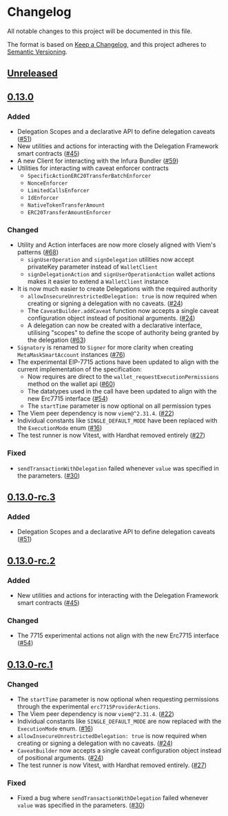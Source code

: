 # Changelog

All notable changes to this project will be documented in this file.

The format is based on [Keep a Changelog](https://keepachangelog.com/en/1.0.0/),
and this project adheres to [Semantic Versioning](https://semver.org/spec/v2.0.0.html).

## [Unreleased]

## [0.13.0]

### Added

- Delegation Scopes and a declarative API to define delegation caveats ([#51](https://github.com/MetaMask/delegation-toolkit/pull/51))
- New utilities and actions for interacting with the Delegation Framework smart contracts ([#45](https://github.com/MetaMask/delegation-toolkit/pull/45))
- A new Client for interacting with the Infura Bundler ([#59](https://github.com/MetaMask/delegation-toolkit/pull/59))
- Utilities for interacting with caveat enforcer contracts
  - `SpecificActionERC20TransferBatchEnforcer`
  - `NonceEnforcer`
  - `LimitedCallsEnforcer`
  - `IdEnforcer`
  - `NativeTokenTransferAmount`
  - `ERC20TransferAmountEnforcer`

### Changed

- Utility and Action interfaces are now more closely aligned with Viem's patterns ([#68](https://github.com/MetaMask/delegation-toolkit/pull/68))
  - `signUserOperation` and `signDelegation` utilities now accept privateKey parameter instead of `WalletClient`
  - `signDelegationAction` and `signUserOperationAction` wallet actions makes it easier to extend a `WalletClient` instance
- It is now much easier to create Delegations with the required authority
  - `allowInsecureUnrestrictedDelegation: true` is now required when creating or signing a delegation with no caveats. ([#24](https://github.com/metamask/delegation-toolkit/pull/24))
  - The `CaveatBuilder.addCaveat` function now accepts a single caveat configuration object instead of positional arguments. ([#24](https://github.com/metamask/delegation-toolkit/pull/24))
  - A delegation can now be created with a declarative interface, utilising "scopes" to define the scope of authority being granted by the delegation ([#63](https://github.com/MetaMask/delegation-toolkit/pull/63))
- `Signatory` is renamed to `Signer` for more clarity when creating `MetaMaskSmartAccount` instances ([#76](https://github.com/MetaMask/delegation-toolkit/pull/76))
- The experimental EIP-7715 actions have been updated to align with the current implementation of the specification:
  - Now requires are direct to the `wallet_requestExecutionPermissions` method on the wallet api ([#60](https://github.com/MetaMask/delegation-toolkit/pull/60))
  - The datatypes used in the call have been updated to align with the new Erc7715 interface ([#54](https://github.com/MetaMask/delegation-toolkit/pull/54))
  - The `startTime` parameter is now optional on all permission types
- The Viem peer dependency is now `viem@^2.31.4`. ([#22](https://github.com/metamask/delegation-toolkit/pull/22))
- Individual constants like `SINGLE_DEFAULT_MODE` have been replaced with the `ExecutionMode` enum ([#16](https://github.com/metamask/delegation-toolkit/pull/16))
- The test runner is now Vitest, with Hardhat removed entirely ([#27](https://github.com/metamask/delegation-toolkit/pull/27))

### Fixed

- `sendTransactionWithDelegation` failed whenever `value` was specified in the parameters. ([#30](https://github.com/metamask/delegation-toolkit/pull/30))

## [0.13.0-rc.3]

### Added

- Delegation Scopes and a declarative API to define delegation caveats ([#51](https://github.com/MetaMask/delegation-toolkit/pull/51))

## [0.13.0-rc.2]

### Added

- New utilities and actions for interacting with the Delegation Framework smart contracts ([#45](https://github.com/MetaMask/delegation-toolkit/pull/45))

### Changed

- The 7715 experimental actions not align with the new Erc7715 interface ([#54](https://github.com/MetaMask/delegation-toolkit/pull/54))

## [0.13.0-rc.1]

### Changed

- The `startTime` parameter is now optional when requesting permissions through the experimental `erc7715ProviderActions`.
- The Viem peer dependency is now `viem@^2.31.4`. ([#22](https://github.com/metamask/delegation-toolkit/pull/22))
- Individual constants like `SINGLE_DEFAULT_MODE` are now replaced with the `ExecutionMode` enum. ([#16](https://github.com/metamask/delegation-toolkit/pull/16))
- `allowInsecureUnrestrictedDelegation: true` is now required when creating or signing a delegation with no caveats. ([#24](https://github.com/metamask/delegation-toolkit/pull/24))
- `CaveatBuilder` now accepts a single caveat configuration object instead of positional arguments. ([#24](https://github.com/metamask/delegation-toolkit/pull/24))
- The test runner is now Vitest, with Hardhat removed entirely. ([#27](https://github.com/metamask/delegation-toolkit/pull/27))

### Fixed

- Fixed a bug where `sendTransactionWithDelegation` failed whenever `value` was specified in the parameters. ([#30](https://github.com/metamask/delegation-toolkit/pull/30))

[Unreleased]: https://github.com/metamask/delegation-toolkit/compare/@metamask/delegation-toolkit@0.13.0...HEAD
[0.13.0]: https://github.com/metamask/delegation-toolkit/compare/@metamask/delegation-toolkit@0.13.0-rc.3...@metamask/delegation-toolkit@0.13.0
[0.13.0-rc.3]: https://github.com/metamask/delegation-toolkit/compare/@metamask/delegation-toolkit@0.13.0-rc.2...@metamask/delegation-toolkit@0.13.0-rc.3
[0.13.0-rc.2]: https://github.com/metamask/delegation-toolkit/compare/@metamask/delegation-toolkit@0.13.0-rc.1...@metamask/delegation-toolkit@0.13.0-rc.2
[0.13.0-rc.1]: https://github.com/metamask/delegation-toolkit/releases/tag/@metamask/delegation-toolkit@0.13.0-rc.1
